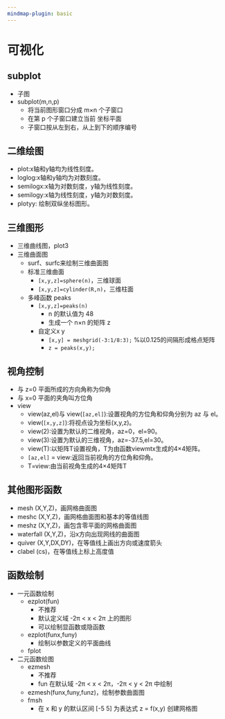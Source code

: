 ```yaml
---
mindmap-plugin: basic
---
```

# 可视化
## subplot
- 子图
- subplot(m,n,p)
    - 将当前图形窗口分成 m×n 个子窗口
    - 在第 p 个子窗口建立当前 坐标平面
    - 子窗口按从左到右，从上到下的顺序编号

## 二维绘图       
- plot:x轴和y轴均为线性刻度。
- loglog:x轴和y轴均为对数刻度。
- semilogx:x轴为对数刻度，y轴为线性刻度。 
- semilogy:x轴为线性刻度，y轴为对数刻度。 
- plotyy: 绘制双纵坐标图形。 

## 三维图形
- 三维曲线图，plot3
- 三维曲面图
    - surf、surfc来绘制三维曲面图
    - 标准三维曲面
        - `[x,y,z]=sphere(n)`，三维球面
        - `[x,y,z]=cylinder(R,n)`，三维柱面
	- 多峰函数 peaks
		- `[x,y,z]=peaks(n)`
			- n 的默认值为 48
			- 生成一个 n×n 的矩阵 z
		- 自定义x y
			- `[x,y] = meshgrid(-3:1/8:3);` %以0.125的间隔形成格点矩阵
			- `z = peaks(x,y);`

## 视角控制
- 与 z=0 平面所成的方向角称为仰角
- 与 x=0 平面的夹角叫方位角
- view
    - view(az,el)与 view(`[az,el]`):设置视角的方位角和仰角分别为 az 与 el。 
    - view(`[x,y,z]`):将视点设为坐标(x,y,z)。
    - view(2):设置为默认的二维视角，az=0，el=90。
    - view(3):设置为默认的三维视角，az=-37.5,el=30。
    - view(T):以矩阵T设置视角，T为由函数viewmtx生成的4×4矩阵。 
    - `[az,el]` = view:返回当前视角的方位角和仰角。
    - T=view:由当前视角生成的4×4矩阵T

## 其他图形函数
- mesh (X,Y,Z)，画网格曲面图  
- meshc (X,Y,Z)，画网格曲面图和基本的等值线图  
- meshz (X,Y,Z)，画包含零平面的网格曲面图  
- waterfall (X,Y,Z)，沿x方向出现网线的曲面图  
- quiver (X,Y,DX,DY)，在等值线上画出方向或速度箭头  
- clabel (cs)，在等值线上标上高度值  

## 函数绘制
- 一元函数绘制
	- ezplot(fun) 
		- 不推荐
		- 默认定义域 -2π < x < 2π 上的图形
		- 可以绘制显函数或隐函数
	- ezplot(funx,funy)
		- 绘制以参数定义的平面曲线 
	- fplot
- 二元函数绘图
	- ezmesh
		- 不推荐
		- fun 在默认域 -2π < x < 2π，-2π < y < 2π 中绘制
	- ezmesh(funx,funy,funz)，绘制参数曲面图 
	- fmsh
		- 在 x 和 y 的默认区间 [-5 5] 为表达式 z = f(x,y) 创建网格图